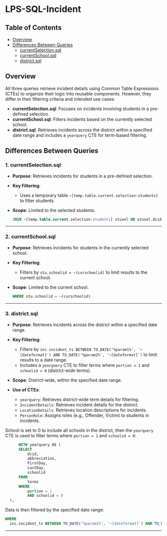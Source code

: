 # LPS-SQL-Incident

<!-- Add Documentation here -->

## Table of Contents

- [Overview](#overview)
- [Differences Between Queries](#differences-between-queries)
  - [currentSelection.sql](#currentselectionsql)
  - [currentSchool.sql](#currentschoolsql)
  - [district.sql](#districtsql)

## Overview

All three queries retrieve incident details using Common Table Expressions (CTEs) to organize their logic into reusable components. However, they differ in their filtering criteria and intended use cases:

- **currentSelection.sql**: Focuses on incidents involving students in a pre-defined selection.
- **currentSchool.sql**: Filters incidents based on the currently selected school.
- **district.sql**: Retrieves incidents across the district within a specified date range and includes a `yearquery` CTE for term-based filtering.

## Differences Between Queries

### 1. currentSelection.sql

- **Purpose**: Retrieves incidents for students in a pre-defined selection.
- **Key Filtering**:
  - Uses a temporary table `~[temp.table.current.selection:students]` to filter students.
- **Scope**: Limited to the selected students.

  ```sql
  JOIN ~[temp.table.current.selection:students] stusel ON stusel.dcid = stu.dcid
  ```

---

### 2. currentSchool.sql

- **Purpose**: Retrieves incidents for students in the currently selected school.
- **Key Filtering**:
  - Filters by `stu.schoolid = ~(curschoolid)` to limit results to the current school.
- **Scope**: Limited to the current school.

  ```sql
  WHERE stu.schoolid = ~(curschoolid)
  ```

---

### 3. district.sql

- **Purpose**: Retrieves incidents across the district within a specified date range.
- **Key Filtering**:
  - Filters by `inc.incident_ts BETWEEN TO_DATE('%param1%', '~[dateformat]') AND TO_DATE('%param2%', '~[dateformat]')` to limit results to a date range.
  - Includes a `yearquery` CTE to filter terms where `portion = 1` and `schoolid = 0` (district-wide terms).
- **Scope**: District-wide, within the specified date range.
- **Use of CTEs**:

  - `yearquery`: Retrieves district-wide term details for filtering.
  - `IncidentDetails`: Retrieves incident details for the district.
  - `LocationDetails`: Retrieves location descriptions for incidents.
  - `PersonRole`: Assigns roles (e.g., Offender, Victim) to students in incidents.

School is set to 0 to include all schools in the district, then the `yearquery` CTE is used to filter terms where `portion = 1` and `schoolid = 0`:

```sql
      WITH yearquery AS (
      SELECT
          dcid,
          abbreviation,
          FirstDay,
          LastDay,
          schoolid
      FROM
          terms
      WHERE
          portion = 1
          AND schoolid = 0
  ),
```

Data is then filtered by the specified date range:

```sql
WHERE
  inc.incident_ts BETWEEN TO_DATE('%param1%', '~[dateformat]') AND TO_DATE('%param2%', '~[dateformat]')
```

---
